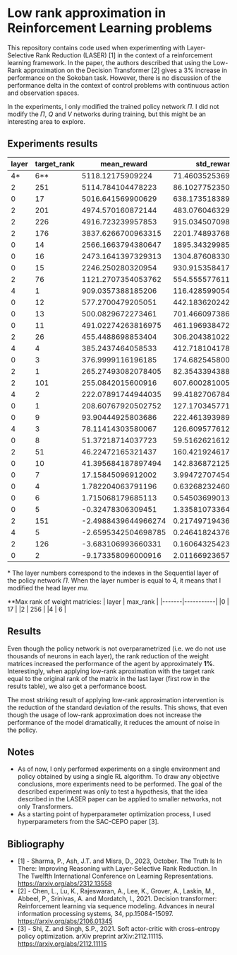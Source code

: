 # Low rank approximation in Reinforcement Learning problems

This repository contains code used when experimenting with Layer-Selective Rank Reduction (LASER) [1] in the context of a reinforcement learning framework. In the paper, the authors described that using the Low-Rank approximation on the Decision Transformer [2] gives a 3% increase in performance on the Sokoban task. However, there is no discussion of the performance delta in the context of control problems with continuous action and observation spaces.

In the experiments, I only modified the trained policy network $\Pi$. I did not modify the $\Pi$, $Q$ and $V$ networks during training, but this might be an interesting area to explore.

## Experiments results

| layer | target_rank | mean_reward         | std_reward          | mean_reward_delta   | std_reward_delta    |
| ----- | ----------- | ------------------- | ------------------- | ------------------- | ------------------- |
| 4*    | 6**         | 5118.12175909224    | 71.46035253699091   | **53.86377664187421**| **-412.3522091505959**  |
| 2     | 251         | 5114.784104478223   | 86.10277523500716   | **50.52612202785713**| **-397.7097864525797**  |
| 0     | 17          | 5016.641569900629   | 638.1735183894699   | -47.6164125497362   | 154.36095670188308  |
| 2     | 201         | 4974.570160872144   | 483.07604632969276  | -89.6878215782217   | -0.7365153578940635 |
| 2     | 226         | 4916.723239957853   | 915.0345070982617   | -147.53474249251212 | 431.22194541067483  |
| 2     | 176         | 3837.6266700963315  | 2201.748937681408   | -1226.631312354034  | 1717.936375993821   |
| 0     | 14          | 2566.1663794380647  | 1895.343299856853   | -2498.0916030123008 | 1411.5307381692662  |
| 0     | 16          | 2473.1641397329313  | 1304.8760833000006  | -2591.093842717434  | 821.0635216124138   |
| 0     | 15          | 2246.250280320954   | 930.9153584173253   | -2818.0077021294114 | 447.10279672973843  |
| 2     | 76          | 1121.2707354053762  | 554.5555776114777   | -3942.987247044989  | 70.74301592389088   |
| 4     | 1           | 909.0357388185206   | 116.4285990547551   | -4155.222243631845  | -367.38396263283175 |
| 0     | 12          | 577.2700479205051   | 442.18362024250075  | -4486.9879345298605 | -41.62894144508607  |
| 0     | 13          | 500.0829672273461   | 701.4660973865282   | -4564.17501522302   | 217.65353569894137  |
| 0     | 11          | 491.02274263816975  | 461.19693847201756  | -4573.235239812196  | -22.615623215569258 |
| 2     | 26          | 455.4488698853404   | 306.20438102297953  | -4608.809112565025  | -177.6081806646073  |
| 4     | 4           | 385.2437464058533   | 412.7181041782176   | -4679.0142360445125 | -71.09445750936925  |
| 0     | 3           | 376.9999116196185   | 174.6825458009774   | -4687.258070830747  | -309.1300158866094  |
| 2     | 1           | 265.27493082078405  | 82.35433943881677   | -4798.9830516295815 | -401.4582222487701  |
| 2     | 101         | 255.0842015600916   | 607.6002810054205   | -4809.1737808902735 | 123.78771931783365  |
| 4     | 2           | 222.07891744944035  | 99.41827067844548   | -4842.179065000925  | -384.39429100914134 |
| 0     | 1           | 208.60767920502752  | 127.17034577158088  | -4855.650303245338  | -356.64221591600597 |
| 0     | 9           | 93.90444925803686   | 222.46139398900968  | -4970.3535331923285 | -261.3511676985771  |
| 4     | 3           | 78.11414303580067   | 126.60957761249166  | -4986.143839414565  | -357.2029840750952  |
| 0     | 8           | 51.37218714037723   | 59.516262161242295  | -5012.885795309989  | -424.2962995263445  |
| 2     | 51          | 46.22472165321437   | 160.42192461721925  | -5018.033260797151  | -323.3906370703676  |
| 0     | 10          | 41.395684187897494  | 142.83687212513982  | -5022.862298262468  | -340.975689562447   |
| 0     | 7           | 17.15845096912002   | 3.9947270745417303  | -5047.099531481245  | -479.8178346130451  |
| 0     | 4           | 1.782204063791196   | 0.632682324608901   | -5062.475778386574  | -483.17987936297794 |
| 0     | 6           | 1.715068179685113   | 0.5450369901328894  | -5062.542914270681  | -483.26752469745395 |
| 0     | 5           | -0.32478306309451   | 1.335810733640218   | -5064.58276551346   | -482.4767509539466  |
| 2     | 151         | -2.4988439644966274 | 0.2174971943622991  | -5066.756826414862  | -483.5950644932245  |
| 4     | 5           | -2.6595342504698785 | 0.24641824376263155 | -5066.917516700835  | -483.5661434438242  |
| 2     | 126         | -3.683106993660331  | 0.1606432542335362  | -5067.941089444026  | -483.6519184333533  |
| 0     | 2           | -9.173358096000916  | 2.0116692365748974  | -5073.431340546366  | -481.8008924510119  |

\* The layer numbers correspond to the indexes in the Sequential layer of the policy network $\Pi$. When the layer number is equal to 4, it means that I modified the head layer $mu$.

\*\*Max rank of weight matricies:
  | layer | max_rank  |
  |-------|-----------|
  |0      | 17        |
  |2      | 256       |
  |4      | 6         |

## Results

Even though the policy network is not overparametrized (i.e. we do not use thousands of neurons in each layer), the rank reduction of the weight matrices increased the performance of the agent by approximately **1%**. Interestingly, when applying low-rank aproximation with the target rank equal to the original rank of the matrix in the last layer (first row in the results table), we also get a performance boost.

The most striking result of applying low-rank approximation intervention is the reduction of the standard deviation of the results. This shows, that even though the usage of low-rank approximation does not increase the performance of the model dramatically, it reduces the amount of noise in the policy.

## Notes

- As of now, I only performed experiments on a single environment and policy obtained by using a single RL algorithm. To draw any objective conclusions, more experiments need to be performed. The goal of the described experiment was only to test a hypothesis, that the idea described in the LASER paper can be applied to smaller networks, not only Transformers.  
- As a starting point of hyperparameter optimization process, I used hyperparameters from the SAC-CEPO paper [3].

## Bibliography

- [1] - Sharma, P., Ash, J.T. and Misra, D., 2023, October. The Truth Is In There: Improving Reasoning with Layer-Selective Rank Reduction. In The Twelfth International Conference on Learning Representations. <https://arxiv.org/abs/2312.13558>
- [2] - Chen, L., Lu, K., Rajeswaran, A., Lee, K., Grover, A., Laskin, M., Abbeel, P., Srinivas, A. and Mordatch, I., 2021. Decision transformer: Reinforcement learning via sequence modeling. Advances in neural information processing systems, 34, pp.15084-15097. <https://arxiv.org/abs/2106.01345>
- [3] - Shi, Z. and Singh, S.P., 2021. Soft actor-critic with cross-entropy policy optimization. arXiv preprint arXiv:2112.11115. <https://arxiv.org/abs/2112.11115>
